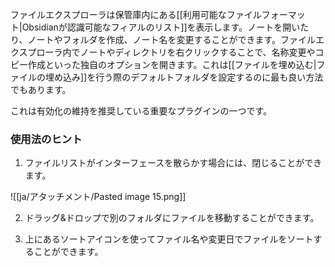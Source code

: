 ファイルエクスプローラは保管庫内にある[[利用可能なファイルフォーマット|Obsidianが認識可能なフィアルのリスト]]を表示します。ノートを開いたり、ノートやフォルダを作成、ノート名を変更することができます。ファイルエクスプローラ内でノートやディレクトリを右クリックすることで、名称変更やコピー作成といった独自のオプションを開きます。これは[[ファイルを埋め込む|ファイルの埋め込み]]を行う際のデフォルトフォルダを設定するのに最も良い方法でもあります。

これは有効化の維持を推奨している重要なプラグインの一つです。

### 使用法のヒント

1. ファイルリストがインターフェースを散らかす場合には、閉じることができます。

![[ja/アタッチメント/Pasted image 15.png]]

2. ドラッグ&ドロップで別のフォルダにファイルを移動することができます。

3. 上にあるソートアイコンを使ってファイル名や変更日でファイルをソートすることができます。